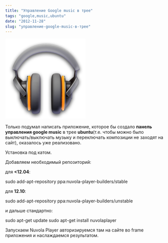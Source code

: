 ```yaml
---
title: "Управление Google music в трее"
tags: "google,music,ubuntu"
date: "2012-11-28"
slug: "управление-google-music-в-трее"
---
```


![](images/Google-Music-Beta-Icon.png "Google-Music-Beta-Icon")

Только подумал написать приложение, которое бы создало **панель управления google music** в трее **ubuntu**(т.е. чтобы можно было выключать/выключать музыку и переключать композиции не заходят на сайт), оказалось уже реализовано.

Установка под катом.

Добавляем необходимый репозиторий:

для **<12.04**:

sudo add-apt-repository ppa:nuvola-player-builders/stable

для **12.10**:

sudo add-apt-repository ppa:nuvola-player-builders/unstable

и дальше стандартно:

sudo apt-get update
sudo apt-get install nuvolaplayer

Запускаем Nuvola Player авторизируемся там на сайте во frame приложения и наслаждаемся результатом.
